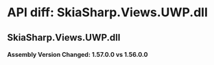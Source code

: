 # API diff: SkiaSharp.Views.UWP.dll

## SkiaSharp.Views.UWP.dll

<h4>Assembly Version Changed: 1.57.0.0 vs 1.56.0.0</h4>
